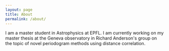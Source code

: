 ```yaml
---
layout: page
title: About
permalink: /about/
---
```


I am a master student in Astrophysics at EPFL. I am currently working on my master thesis at the Geneva observatory in Richard Anderson's group on the topic of novel periodogram methods using distance correlation.